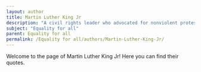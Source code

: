 ```yaml
---
layout: author
title: Martin Luther King Jr
description: "A civil rights leader who advocated for nonviolent protest against racial discrimination and inequality in the United States, best known for his 'I Have a Dream' speech."
subject: "Equality for all"
parent: Equality for all
permalink: /Equality for all/authors/Martin-Luther-King-Jr/
---
```


Welcome to the page of Martin Luther King Jr! Here you can find their quotes.
